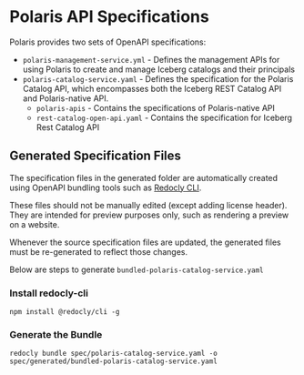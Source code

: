 <!--
  Licensed to the Apache Software Foundation (ASF) under one
  or more contributor license agreements.  See the NOTICE file
  distributed with this work for additional information
  regarding copyright ownership.  The ASF licenses this file
  to you under the Apache License, Version 2.0 (the
  "License"); you may not use this file except in compliance
  with the License.  You may obtain a copy of the License at
 
   http://www.apache.org/licenses/LICENSE-2.0
 
  Unless required by applicable law or agreed to in writing,
  software distributed under the License is distributed on an
  "AS IS" BASIS, WITHOUT WARRANTIES OR CONDITIONS OF ANY
  KIND, either express or implied.  See the License for the
  specific language governing permissions and limitations
  under the License.
-->

# Polaris API Specifications

Polaris provides two sets of OpenAPI specifications:
- `polaris-management-service.yml` - Defines the management APIs for using Polaris to create and manage Iceberg catalogs and their principals
- `polaris-catalog-service.yaml` - Defines the specification for the Polaris Catalog API, which encompasses both the Iceberg REST Catalog API
   and Polaris-native API.
  - `polaris-apis` - Contains the specifications of Polaris-native API
  - `rest-catalog-open-api.yaml` - Contains the specification for Iceberg Rest Catalog API

## Generated Specification Files
The specification files in the generated folder are automatically created using OpenAPI bundling tools such as 
[Redocly CLI](https://github.com/Redocly/redocly-cli).

These files should not be manually edited (except adding license header). They are intended for preview purposes only, 
such as rendering a preview on a website.

Whenever the source specification files are updated, the generated files must be re-generated to reflect those changes.

Below are steps to generate `bundled-polaris-catalog-service.yaml`
### Install redocly-cli
```
npm install @redocly/cli -g
```

### Generate the Bundle
```
redocly bundle spec/polaris-catalog-service.yaml -o spec/generated/bundled-polaris-catalog-service.yaml
```


